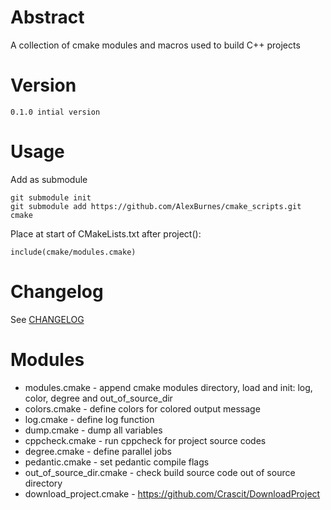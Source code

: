 # Abstract

A collection of cmake modules and macros used to build C++ projects

# Version

    0.1.0 intial version

# Usage

Add as submodule

    git submodule init
    git submodule add https://github.com/AlexBurnes/cmake_scripts.git cmake

Place at start of CMakeLists.txt after project():

    include(cmake/modules.cmake)

# Changelog

See [CHANGELOG](CHANGELOG.md)


# Modules

* modules.cmake - append cmake modules directory, load and init: log, color, degree and out_of_source_dir
* colors.cmake - define colors for colored output message
* log.cmake - define log function
* dump.cmake - dump all variables 
* cppcheck.cmake - run cppcheck for project source codes
* degree.cmake  - define parallel jobs
* pedantic.cmake - set pedantic compile flags
* out_of_source_dir.cmake - check build source code out of source directory
* download_project.cmake - https://github.com/Crascit/DownloadProject
